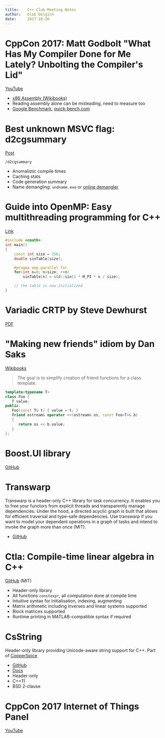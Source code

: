 ```yaml
---
title:    C++ Club Meeting Notes
author:   Gleb Dolgich
date:     2017-10-26
---
```


# CppCon 2017: Matt Godbolt "What Has My Compiler Done for Me Lately? Unbolting the Compiler's Lid"

[YouTube](https://www.youtube.com/watch?v=bSkpMdDe4g4)

* [x86 Assembly (Wikibooks)](https://en.wikibooks.org/wiki/X86_Assembly)
* Reading assembly alone can be misleading, need to measure too
* [Google Benchmark](https://github.com/google/benchmark), [quick-bench.com](http://quick-bench.com)

# Best unknown MSVC flag: d2cgsummary

[Post](http://aras-p.info/blog/2017/10/23/Best-unknown-MSVC-flag-d2cgsummary/)

`/d2cgsummary`

* Anomalistic compile times
* Caching stats
* Code generation summary
* Name demangling: `undname.exe` or [online demangler](https://demangler.com/)

# Guide into OpenMP: Easy multithreading programming for C++

[Link](http://bisqwit.iki.fi/story/howto/openmp/)

```cpp
#include <cmath>
int main()
{
    const int size = 256;
    double sinTable[size];

    #pragma omp parallel for
    for(int n=0; n<size; ++n)
        sinTable[n] = std::sin(2 * M_PI * n / size);

    // the table is now initialized
}
```

# Variadic CRTP by Steve Dewhurst

[PDF](http://stevedewhurst.com/once_weakly/once-weakly20170328/once-weakly20170328.pdf)

# "Making new friends" idiom by Dan Saks

[Wikibooks](https://en.wikibooks.org/wiki/More_C%2B%2B_Idioms/Making_New_Friends)

> The goal is to simplify creation of friend functions for a class template.

```cpp
template<typename T>
class Foo {
   T value;
public:
   Foo(const T& t) { value = t; }
   friend ostream& operator <<(ostream& os, const Foo<T>& b)
   {
      return os << b.value;
   }
};
```

# Boost.UI library

[GitHub](https://github.com/kosenko/ui)

# Transwarp

Transwarp is a header-only C++ library for task concurrency. It enables you to free your functors from explicit threads and transparently manage dependencies. Under the hood, a directed acyclic graph is built that allows for efficient traversal and type-safe dependencies. Use transwarp if you want to model your dependent operations in a graph of tasks and intend to invoke the graph more than once (MIT).

* [GitHub](https://github.com/bloomen/transwarp)

# Ctla: Compile-time linear algebra in C++

[GitHub](https://github.com/moroneyt/ctla) (MIT)

* Header-only library
* All functions `constexpr`, all computation done at compile time
* Intuitive syntax for initialisation, indexing, augmenting
* Matrix arithmetic including inverses and linear systems supported
* Block matrices supported
* Runtime printing in MATLAB-compatible syntax if required

# CsString

Header-only library providing Unicode-aware string support for C++. Part of [CopperSpice](https://github.com/copperspice)

* [GitHub](https://github.com/copperspice/cs_string)
* [Docs](http://www.copperspice.com/docs/cs_string/namespace_cs_string.html)
* Header-only
* C++11
* BSD 2-clause

# CppCon 2017 Internet of Things Panel

[YouTube](https://www.youtube.com/watch?v=gmW6b0I_t5k)
